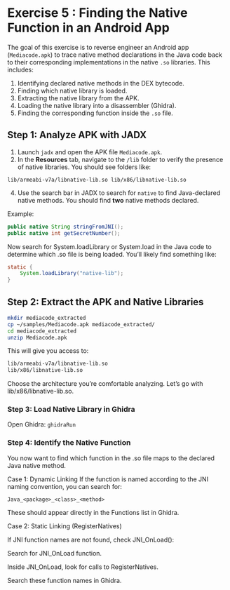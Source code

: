 # Exercise 5 : Finding the Native Function in an Android App

The goal of this exercise is to reverse engineer an Android app (`Mediacode.apk`) to trace native method declarations in the Java code back to their corresponding implementations in the native `.so` libraries. This includes:

1. Identifying declared native methods in the DEX bytecode.
2. Finding which native library is loaded.
3. Extracting the native library from the APK.
4. Loading the native library into a disassembler (Ghidra).
5. Finding the corresponding function inside the `.so` file.


## Step 1: Analyze APK with JADX
1. Launch `jadx` and open the APK file `Mediacode.apk`.
2. In the **Resources** tab, navigate to the `/lib` folder to verify the presence of native libraries. You should see folders like:
   
`lib/armeabi-v7a/libnative-lib.so lib/x86/libnative-lib.so`

4. Use the search bar in JADX to search for `native` to find Java-declared native methods. You should find **two** native methods declared.

Example:

```java
public native String stringFromJNI();
public native int getSecretNumber();
```
Now search for System.loadLibrary or System.load in the Java code to determine which .so file is being loaded. You’ll likely find something like:

```java
static {
    System.loadLibrary("native-lib");
}
```
## Step 2: Extract the APK and Native Libraries
```bash
mkdir mediacode_extracted
cp ~/samples/Mediacode.apk mediacode_extracted/
cd mediacode_extracted
unzip Mediacode.apk
```
This will give you access to:

```bash
lib/armeabi-v7a/libnative-lib.so
lib/x86/libnative-lib.so
```
Choose the architecture you’re comfortable analyzing. Let’s go with lib/x86/libnative-lib.so.

### Step 3: Load Native Library in Ghidra
Open Ghidra:
`ghidraRun`

### Step 4: Identify the Native Function

You now want to find which function in the .so file maps to the declared Java native method.

Case 1: Dynamic Linking
If the function is named according to the JNI naming convention, you can search for:

`Java_<package>_<class>_<method>`

These should appear directly in the Functions list in Ghidra.

Case 2: Static Linking (RegisterNatives)

If JNI function names are not found, check JNI_OnLoad():

Search for JNI_OnLoad function.

Inside JNI_OnLoad, look for calls to RegisterNatives.

Search these function names in Ghidra.

